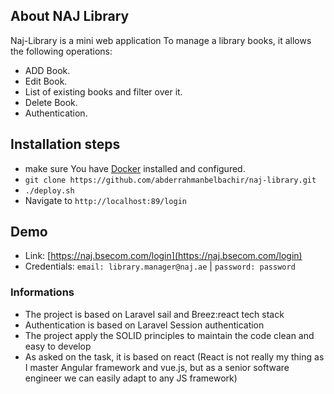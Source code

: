 ## About NAJ Library

Naj-Library is a mini web application To manage a library books, it allows the following operations:

- ADD Book.
- Edit Book.
- List of existing books and filter over it.
- Delete Book.
- Authentication.


## Installation steps

- make sure You have [Docker](https://www.docker.com/products/docker-desktop/) installed and configured.
- `git clone https://github.com/abderrahmanbelbachir/naj-library.git`
- `./deploy.sh`
- Navigate to `http://localhost:89/login`

## Demo

- Link: [https://naj.bsecom.com/login](https://naj.bsecom.com/login)
- Credentials: `email: library.manager@naj.ae` | `password: password`

### Informations

- The project is based on Laravel sail and Breez:react tech stack
- Authentication is based on Laravel Session authentication
- The project apply the SOLID principles to maintain the code clean and easy to develop
- As asked on the task, it is based on react (React is not really my thing as I master Angular framework and vue.js, but as a senior software engineer we can easily adapt to any JS framework)
